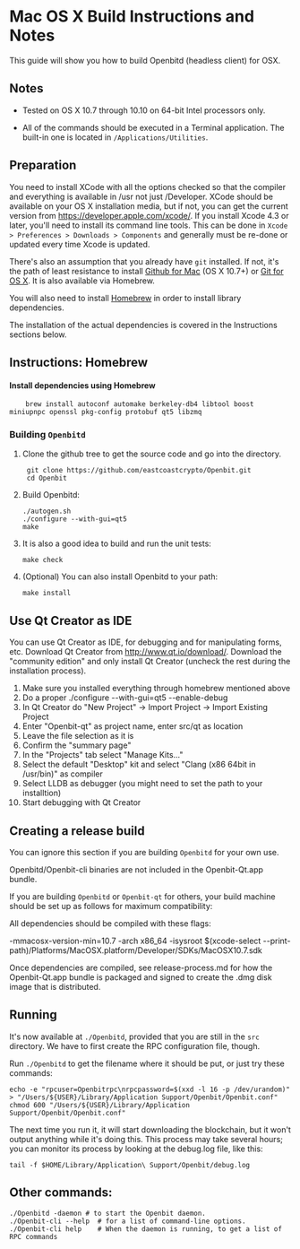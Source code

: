 Mac OS X Build Instructions and Notes
====================================
This guide will show you how to build Openbitd (headless client) for OSX.

Notes
-----

* Tested on OS X 10.7 through 10.10 on 64-bit Intel processors only.

* All of the commands should be executed in a Terminal application. The
built-in one is located in `/Applications/Utilities`.

Preparation
-----------

You need to install XCode with all the options checked so that the compiler
and everything is available in /usr not just /Developer. XCode should be
available on your OS X installation media, but if not, you can get the
current version from https://developer.apple.com/xcode/. If you install
Xcode 4.3 or later, you'll need to install its command line tools. This can
be done in `Xcode > Preferences > Downloads > Components` and generally must
be re-done or updated every time Xcode is updated.

There's also an assumption that you already have `git` installed. If
not, it's the path of least resistance to install [Github for Mac](https://mac.github.com/)
(OS X 10.7+) or
[Git for OS X](https://code.google.com/p/git-osx-installer/). It is also
available via Homebrew.

You will also need to install [Homebrew](http://brew.sh) in order to install library
dependencies.

The installation of the actual dependencies is covered in the Instructions
sections below.

Instructions: Homebrew
----------------------

#### Install dependencies using Homebrew

        brew install autoconf automake berkeley-db4 libtool boost miniupnpc openssl pkg-config protobuf qt5 libzmq

### Building `Openbitd`

1. Clone the github tree to get the source code and go into the directory.

        git clone https://github.com/eastcoastcrypto/Openbit.git
        cd Openbit

2.  Build Openbitd:

        ./autogen.sh
        ./configure --with-gui=qt5
        make

3.  It is also a good idea to build and run the unit tests:

        make check

4.  (Optional) You can also install Openbitd to your path:

        make install

Use Qt Creator as IDE
------------------------
You can use Qt Creator as IDE, for debugging and for manipulating forms, etc.
Download Qt Creator from http://www.qt.io/download/. Download the "community edition" and only install Qt Creator (uncheck the rest during the installation process).

1. Make sure you installed everything through homebrew mentioned above
2. Do a proper ./configure --with-gui=qt5 --enable-debug
3. In Qt Creator do "New Project" -> Import Project -> Import Existing Project
4. Enter "Openbit-qt" as project name, enter src/qt as location
5. Leave the file selection as it is
6. Confirm the "summary page"
7. In the "Projects" tab select "Manage Kits..."
8. Select the default "Desktop" kit and select "Clang (x86 64bit in /usr/bin)" as compiler
9. Select LLDB as debugger (you might need to set the path to your installtion)
10. Start debugging with Qt Creator

Creating a release build
------------------------
You can ignore this section if you are building `Openbitd` for your own use.

Openbitd/Openbit-cli binaries are not included in the Openbit-Qt.app bundle.

If you are building `Openbitd` or `Openbit-qt` for others, your build machine should be set up
as follows for maximum compatibility:

All dependencies should be compiled with these flags:

 -mmacosx-version-min=10.7
 -arch x86_64
 -isysroot $(xcode-select --print-path)/Platforms/MacOSX.platform/Developer/SDKs/MacOSX10.7.sdk

Once dependencies are compiled, see release-process.md for how the Openbit-Qt.app
bundle is packaged and signed to create the .dmg disk image that is distributed.

Running
-------

It's now available at `./Openbitd`, provided that you are still in the `src`
directory. We have to first create the RPC configuration file, though.

Run `./Openbitd` to get the filename where it should be put, or just try these
commands:

    echo -e "rpcuser=Openbitrpc\nrpcpassword=$(xxd -l 16 -p /dev/urandom)" > "/Users/${USER}/Library/Application Support/Openbit/Openbit.conf"
    chmod 600 "/Users/${USER}/Library/Application Support/Openbit/Openbit.conf"

The next time you run it, it will start downloading the blockchain, but it won't
output anything while it's doing this. This process may take several hours;
you can monitor its process by looking at the debug.log file, like this:

    tail -f $HOME/Library/Application\ Support/Openbit/debug.log

Other commands:
-------

    ./Openbitd -daemon # to start the Openbit daemon.
    ./Openbit-cli --help  # for a list of command-line options.
    ./Openbit-cli help    # When the daemon is running, to get a list of RPC commands
